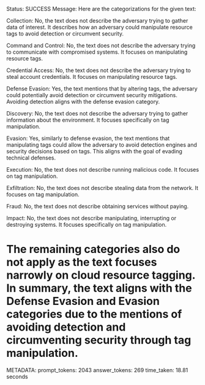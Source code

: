 Status: SUCCESS
Message:  Here are the categorizations for the given text:

Collection: No, the text does not describe the adversary trying to gather data of interest. It describes how an adversary could manipulate resource tags to avoid detection or circumvent security.

Command and Control: No, the text does not describe the adversary trying to communicate with compromised systems. It focuses on manipulating resource tags.

Credential Access: No, the text does not describe the adversary trying to steal account credentials. It focuses on manipulating resource tags.

Defense Evasion: Yes, the text mentions that by altering tags, the adversary could potentially avoid detection or circumvent security mitigations. Avoiding detection aligns with the defense evasion category.

Discovery: No, the text does not describe the adversary trying to gather information about the environment. It focuses specifically on tag manipulation.

Evasion: Yes, similarly to defense evasion, the text mentions that manipulating tags could allow the adversary to avoid detection engines and security decisions based on tags. This aligns with the goal of evading technical defenses.

Execution: No, the text does not describe running malicious code. It focuses on tag manipulation.

Exfiltration: No, the text does not describe stealing data from the network. It focuses on tag manipulation.

Fraud: No, the text does not describe obtaining services without paying. 

Impact: No, the text does not describe manipulating, interrupting or destroying systems. It focuses specifically on tag manipulation.

The remaining categories also do not apply as the text focuses narrowly on cloud resource tagging. In summary, the text aligns with the Defense Evasion and Evasion categories due to the mentions of avoiding detection and circumventing security through tag manipulation.
================================================================================
METADATA:
prompt_tokens: 2043
answer_tokens: 269
time_taken: 18.81 seconds
